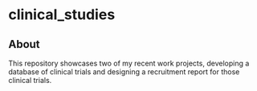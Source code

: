 # clinical_studies

## About
This repository showcases two of my recent work projects, developing a database of clinical trials and designing a recruitment report for those clinical trials. 

